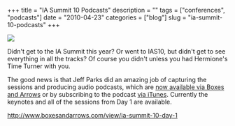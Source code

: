 +++
title = "IA Summit 10 Podcasts"
description = ""
tags = ["conferences", "podcasts"]
date = "2010-04-23"
categories = ["blog"]
slug = "ia-summit-10-podcasts"
+++



  <div class="notebook-screenshot"><a href="http://www.boxesandarrows.com/view/ia-summit-10-day-1"><img id='bluga-thumbnail-2366' class='bluga-thumbnail large' src='http://media.konigi.com/bluga/
wt4bd18f36d9c89_large.jpg'/></a></div><p>Didn't get to the IA Summit this year? Or went to IAS10, but didn't get to see everything in all the tracks? Of course you didn't unless you had Hermione's Time Turner with you.</p>

<p>The good news is that Jeff Parks did an amazing job of capturing the sessions and producing audio podcasts, which are <a href="http://www.boxesandarrows.com/view/ia-summit-10-day-1">now available via Boxes and Arrows</a> or by subscribing to the podcast <a href="http://itunes.apple.com/podcast/boxes-and-arrows-podcast/id275459507">via iTunes</a>. Currently the keynotes and all of the sessions from Day 1 are available.</p>

    
  <a href="http://www.boxesandarrows.com/view/ia-summit-10-day-1">http://www.boxesandarrows.com/view/ia-summit-10-day-1</a>
